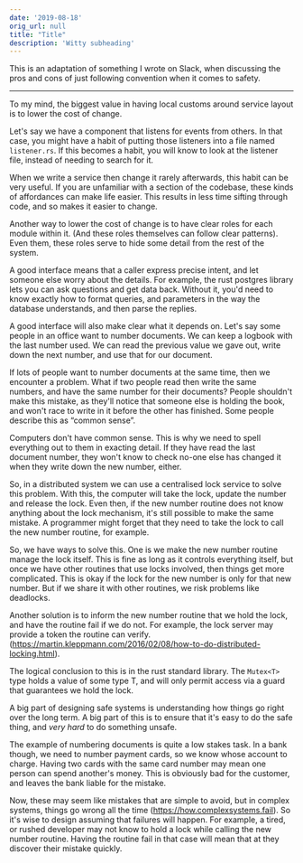 ```yaml
---
date: '2019-08-18'
orig_url: null
title: "Title"
description: 'Witty subheading'
---
```


This is an adaptation of something I wrote on Slack, when discussing the pros and cons of just following convention when it comes to safety.
<!--more-->

---


To my mind, the biggest value in having local customs around service layout is to lower the cost of change.

Let's say we have a component that listens for events from others. In that case, you might have a habit of putting those listeners into a file named `listener.rs`. If this becomes a habit, you will know to look at the listener file, instead of needing to search for it.

When we write a service then change it rarely afterwards, this habit can be very useful. If you are unfamiliar with a section of the codebase, these kinds of affordances can make life easier. This results in less time sifting through code, and so makes it easier to change.

 Another way to lower the cost of change is to have clear roles for each module within it. (And these roles themselves can follow clear patterns). Even them, these roles serve to hide some detail from the rest of the system.

A good interface means that a caller express precise intent, and let someone else worry about  the details. For example, the rust postgres library lets you can ask questions and get data back. Without it, you'd need to know exactly how to format queries, and parameters in the way the database understands, and then parse the replies.

A good interface will also make clear what it depends on. Let's say some people in an office want to number documents. We can keep a logbook with the last number used. We can read the previous value we gave out, write down the next number, and use that for our document.

If lots of people want to number documents at the same time, then we encounter a problem. What if two people read then write the same numbers, and have the same number for their documents? People shouldn't make this mistake, as they'll notice that someone else is holding the book, and won't race to write in it before the other has finished. Some people describe this as “common sense”.

Computers don't have common sense. This is why we need to spell everything out to them in exacting detail. If they have read the last document number, they won't know to check no-one else has changed it when they write down the new number, either.

So, in a distributed system we can use a centralised lock service to solve this problem. With this, the computer will take the lock, update the number and release the lock. Even then, if the new number routine does not know anything about the lock mechanism, it's still possible to make the same mistake. A programmer might forget that they need to take the lock to call the new number routine, for example.

So, we have ways to solve this. One is we make the new number routine manage the lock itself. This is fine as long as it controls everything itself, but once we have other routines that use locks involved, then things get more complicated. This is okay if the lock for the new number is only for that new number. But if we share it with other routines, we risk problems like deadlocks.

Another solution is to inform the new number routine that we hold the lock, and have the routine fail if we do not. For example, the lock server may provide a token the routine can verify. (https://martin.kleppmann.com/2016/02/08/how-to-do-distributed-locking.html).

The logical conclusion to this is in the rust standard library. The `Mutex<T>` type holds a value of some type T, and will only permit access via a guard that guarantees we hold the lock.

A big part of designing safe systems is understanding how things go right over the long term. A big part of this is to ensure that it's easy to do the safe thing, and *very hard* to do something unsafe.

The example of numbering documents is quite a low stakes task. In a bank though, we need to number payment cards, so we know whose account to charge. Having two cards with the same card number may mean one person can spend another's money. This is obviously bad for the customer, and leaves the bank liable for the mistake.

Now, these may seem like mistakes that are simple to avoid, but in complex systems, things go wrong all the time (https://how.complexsystems.fail). So it's wise to design assuming that failures will happen. For example, a tired, or rushed developer may not know to hold a lock while calling the new number routine. Having the routine fail in that case will mean that at they discover their mistake quickly.

